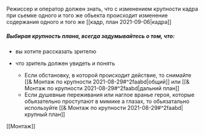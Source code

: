 Режиссер и оператор должен знать, что с изменением крупности кадра при сьемке одного и того же 	обьекта происходит изменение содержания одного и того же [[кадр, план 2021-09-06|кадра]]

##### Выбирая крупность плана, всегда задумывайтесь о том, что:
- вы хотите рассказать зрителю
- что зритель должен увидеть и понять


	- Если обстановку, в которой происходит действие, то снимайте [[& Монтаж по крупности 2021-08-29#^2faabd|общий]] или [[& Монтаж по крупности 2021-08-29#^2faabd|дальний план]]
	- Если душевные переживания или наглое вранье героя, которые обьязательно проступают в мимике а глазах, то обьязатально используйте [[& Монтаж по крупности 2021-08-29#^2faabd|крупный план]]


[[Монтаж]]